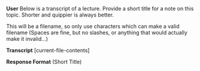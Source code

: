 **User**
Below is a transcript of a lecture. Provide a short title for a note on this topic. Shorter and quippier is always better.

This will be a filename, so only use characters which can make a valid filename (Spaces are fine, but no slashes, or anything that would actually make it invalid…)

**Transcript**
[current-file-contents]

**Response Format**
(Short Title)
